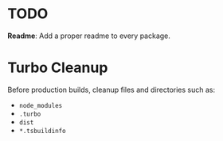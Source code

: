 # TODO

**Readme**: Add a proper readme to every package.

# Turbo Cleanup

Before production builds, cleanup files and directories such as:

- `node_modules`
- `.turbo`
- `dist`
- `*.tsbuildinfo`
